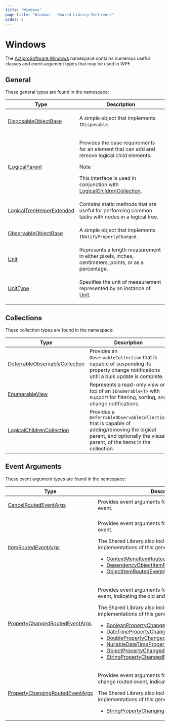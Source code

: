 ```yaml
---
title: "Windows"
page-title: "Windows - Shared Library Reference"
order: 2
---
```

# Windows

The [ActiproSoftware.Windows](xref:ActiproSoftware.Windows) namespace contains numerous useful classes and event argument types that may be used in WPF.

## General

These general types are found in the namespace:

<table>
<thead>

<tr>
<th>Type</th>
<th>Description</th>
</tr>


</thead>
<tbody>

<tr>
<td>

[DisposableObjectBase](xref:ActiproSoftware.Windows.DisposableObjectBase)

</td>
<td>

A simple object that implements `IDisposable`.

</td>
</tr>

<tr>
<td>

[ILogicalParent](xref:ActiproSoftware.Windows.ILogicalParent)

</td>
<td>

Provides the base requirements for an element that can add and remove logical child elements.

> [!NOTE]
> This interface is used in conjunction with [LogicalChildrenCollection<T>](xref:ActiproSoftware.Windows.LogicalChildrenCollection`1).

</td>
</tr>

<tr>
<td>

[LogicalTreeHelperExtended](xref:ActiproSoftware.Windows.LogicalTreeHelperExtended)

</td>
<td>Contains static methods that are useful for performing common tasks with nodes in a logical tree.</td>
</tr>

<tr>
<td>

[ObservableObjectBase](xref:ActiproSoftware.Windows.ObservableObjectBase)

</td>
<td>

A simple object that implements `INotifyPropertyChanged`.

</td>
</tr>

<tr>
<td>

[Unit](xref:ActiproSoftware.Windows.Unit)

</td>
<td>Represents a length measurement in either pixels, inches, centimeters, points, or as a percentage.</td>
</tr>

<tr>
<td>

[UnitType](xref:ActiproSoftware.Windows.UnitType)

</td>
<td>

Specifies the unit of measurement represented by an instance of [Unit](xref:ActiproSoftware.Windows.Unit).

</td>
</tr>

</tbody>
</table>

## Collections

These collection types are found in the namespace:

| Type | Description |
|-----|-----|
| [DeferrableObservableCollection<T>](xref:ActiproSoftware.Windows.DeferrableObservableCollection`1) | Provides an `ObservableCollection` that is capable of suspending its property change notifications until a bulk update is complete. |
| [EnumerableView<T>](xref:ActiproSoftware.Windows.EnumerableView`1) | Represents a read-only view on top of an `IEnumerable<T>` with support for filtering, sorting, and change notifications. |
| [LogicalChildrenCollection<T>](xref:ActiproSoftware.Windows.LogicalChildrenCollection`1) | Provides a `DeferrableObservableCollection` that is capable of adding/removing the logical parent, and optionally the visual parent, of the items in the collection. |

## Event Arguments

These event argument types are found in the namespace:

<table>
<thead>

<tr>
<th>Type</th>
<th>Description</th>
</tr>


</thead>
<tbody>

<tr>
<td>

[CancelRoutedEventArgs](xref:ActiproSoftware.Windows.CancelRoutedEventArgs)

</td>
<td>Provides event arguments for a cancelable routed event.</td>
</tr>

<tr>
<td>

[ItemRoutedEventArgs<T>](xref:ActiproSoftware.Windows.ItemRoutedEventArgs`1)

</td>
<td>

Provides event arguments for an item-related routed event.

The Shared Library also includes some constructed implementations of this generic type:

- [ContextMenuItemRoutedEventArgs](xref:ActiproSoftware.Windows.Controls.ContextMenuItemRoutedEventArgs)
- [DependencyObjectItemRoutedEventArgs](xref:ActiproSoftware.Windows.DependencyObjectItemRoutedEventArgs)
- [ObjectItemRoutedEventArgs](xref:ActiproSoftware.Windows.ObjectItemRoutedEventArgs)

</td>
</tr>

<tr>
<td>

[PropertyChangedRoutedEventArgs<T>](xref:ActiproSoftware.Windows.PropertyChangedRoutedEventArgs`1)

</td>
<td>

Provides event arguments for a property change routed event, indicating the old and new values.

The Shared Library also includes some constructed implementations of this generic type:

- [BooleanPropertyChangedRoutedEventArgs](xref:ActiproSoftware.Windows.BooleanPropertyChangedRoutedEventArgs)
- [DateTimePropertyChangedRoutedEventArgs](xref:ActiproSoftware.Windows.DateTimePropertyChangedRoutedEventArgs)
- [DoublePropertyChangedRoutedEventArgs](xref:ActiproSoftware.Windows.DoublePropertyChangedRoutedEventArgs)
- [NullableDateTimePropertyChangedRoutedEventArgs](xref:ActiproSoftware.Windows.NullableDateTimePropertyChangedRoutedEventArgs)
- [ObjectPropertyChangedRoutedEventArgs](xref:ActiproSoftware.Windows.ObjectPropertyChangedRoutedEventArgs)
- [StringPropertyChangedRoutedEventArgs](xref:ActiproSoftware.Windows.StringPropertyChangedRoutedEventArgs)

</td>
</tr>

<tr>
<td>

[PropertyChangingRoutedEventArgs<T>](xref:ActiproSoftware.Windows.PropertyChangingRoutedEventArgs`1)

</td>
<td>

Provides event arguments for a cancelable property change routed event, indicating the old and new values.

The Shared Library also includes some constructed implementations of this generic type:

- [StringPropertyChangingRoutedEventArgs](xref:ActiproSoftware.Windows.StringPropertyChangingRoutedEventArgs)

</td>
</tr>

</tbody>
</table>
